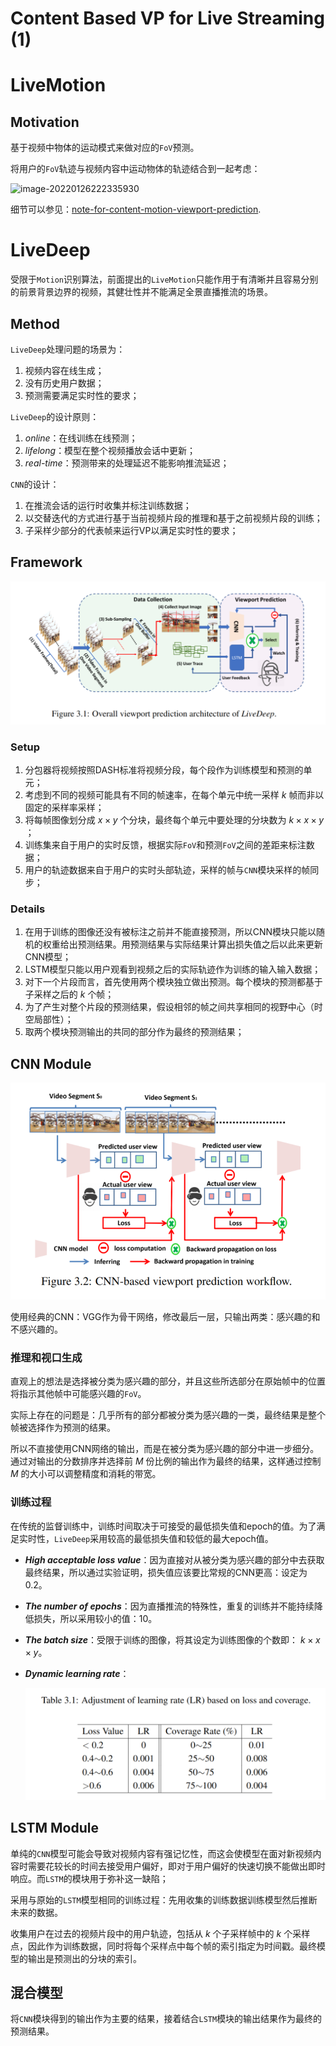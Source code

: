 # Content Based VP for Live Streaming (1)


# LiveMotion

## Motivation

基于视频中物体的运动模式来做对应的`FoV`预测。

将用户的`FoV`轨迹与视频内容中运动物体的轨迹结合到一起考虑：

![image-20220126222335930](https://s2.loli.net/2022/01/26/FRBIAliyvuGDQJp.png)

细节可以参见：[note-for-content-motion-viewport-prediction](https://ayamir.github.io/posts/note-for-content-motion-viewport-prediction/).

# LiveDeep

受限于`Motion`识别算法，前面提出的`LiveMotion`只能作用于有清晰并且容易分别的前景背景边界的视频，其健壮性并不能满足全景直播推流的场景。

## Method

`LiveDeep`处理问题的场景为：

1. 视频内容在线生成；
2. 没有历史用户数据；
3. 预测需要满足实时性的要求；

`LiveDeep`的设计原则：

1. *online*：在线训练在线预测；
2. *lifelong*：模型在整个视频播放会话中更新；
3. *real-time*：预测带来的处理延迟不能影响推流延迟；

`CNN`的设计：

1. 在推流会话的运行时收集并标注训练数据；
2. 以交替迭代的方式进行基于当前视频片段的推理和基于之前视频片段的训练；
3. 子采样少部分的代表帧来运行VP以满足实时性的要求；

## Framework

![image-20220128232855576](https://raw.githubusercontent.com/ayamir/blog-imgs/main/imgimage-20220128232855576.png)

### Setup

1. 分包器将视频按照DASH标准将视频分段，每个段作为训练模型和预测的单元；
2. 考虑到不同的视频可能具有不同的帧速率，在每个单元中统一采样 $k$ 帧而非以固定的采样率采样；
3. 将每帧图像划分成 $x \times y$ 个分块，最终每个单元中要处理的分块数为 $k \times x \times y$ ；
4. 训练集来自于用户的实时反馈，根据实际`FoV`和预测`FoV`之间的差距来标注数据；
5. 用户的轨迹数据来自于用户的实时头部轨迹，采样的帧与`CNN`模块采样的帧同步；

### Details

1. 在用于训练的图像还没有被标注之前并不能直接预测，所以CNN模块只能以随机的权重给出预测结果。用预测结果与实际结果计算出损失值之后以此来更新CNN模型；
2. LSTM模型只能以用户观看到视频之后的实际轨迹作为训练的输入输入数据；
3. 对下一个片段而言，首先使用两个模块独立做出预测。每个模块的预测都基于子采样之后的 $k$ 个帧；
4. 为了产生对整个片段的预测结果，假设相邻的帧之间共享相同的视野中心（时空局部性）；
5. 取两个模块预测输出的共同的部分作为最终的预测结果；

## CNN Module

![image-20220128233356721](https://raw.githubusercontent.com/ayamir/blog-imgs/main/image-20220128233356721.png)

使用经典的CNN：VGG作为骨干网络，修改最后一层，只输出两类：感兴趣的和不感兴趣的。

### 推理和视口生成

直观上的想法是选择被分类为感兴趣的部分，并且这些所选部分在原始帧中的位置将指示其他帧中可能感兴趣的`FoV`。

实际上存在的问题是：几乎所有的部分都被分类为感兴趣的一类，最终结果是整个帧被选择作为预测的结果。

所以不直接使用CNN网络的输出，而是在被分类为感兴趣的部分中进一步细分。通过对输出的分数排序并选择前 $M$ 份比例的输出作为最终的结果，这样通过控制 $M$ 的大小可以调整精度和消耗的带宽。

### 训练过程

在传统的监督训练中，训练时间取决于可接受的最低损失值和epoch的值。为了满足实时性，`LiveDeep`采用较高的最低损失值和较低的最大epoch值。

+ ***High acceptable loss value***：因为直接对从被分类为感兴趣的部分中去获取最终结果，所以通过实验证明，损失值应该要比常规的CNN更高：设定为0.2。

+ ***The number of epochs***：因为直播推流的特殊性，重复的训练并不能持续降低损失，所以采用较小的值：10。

+ ***The batch size***：受限于训练的图像，将其设定为训练图像的个数即： $k \times x \times y$。

+ ***Dynamic learning rate***：

  ![image-20220129001002629](https://raw.githubusercontent.com/ayamir/blog-imgs/main/image-20220129001002629.png)

## LSTM Module

单纯的`CNN`模型可能会导致对视频内容有强记忆性，而这会使模型在面对新视频内容时需要花较长的时间去接受用户偏好，即对于用户偏好的快速切换不能做出即时响应。而`LSTM`的模块用于弥补这一缺陷；

采用与原始的`LSTM`模型相同的训练过程：先用收集的训练数据训练模型然后推断未来的数据。

收集用户在过去的视频片段中的用户轨迹，包括从 $k$ 个子采样帧中的 $k$ 个采样点，因此作为训练数据，同时将每个采样点中每个帧的索引指定为时间戳。最终模型的输出是预测出的分块的索引。

## 混合模型

将`CNN`模块得到的输出作为主要的结果，接着结合`LSTM`模块的输出结果作为最终的预测结果。




